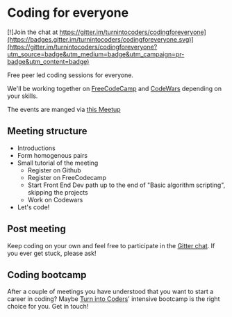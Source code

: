 # Coding for everyone

[![Join the chat at https://gitter.im/turnintocoders/codingforeveryone](https://badges.gitter.im/turnintocoders/codingforeveryone.svg)](https://gitter.im/turnintocoders/codingforeveryone?utm_source=badge&utm_medium=badge&utm_campaign=pr-badge&utm_content=badge)

Free peer led coding sessions for everyone.

We'll be working together on [FreeCodeCamp](https://www.freecodecamp.com/) and [CodeWars](http://codewars.com/) depending on your skills.

The events are manged via [this Meetup](https://www.meetup.com/turn-into-coders/)

## Meeting structure

- Introductions
- Form homogenous pairs
- Small tutorial of the meeting
  - Register on Github
  - Register on FreeCodecamp
  - Start Front End Dev path up to the end of "Basic algorithm scripting", skipping the projects
  - Work on Codewars
 - Let's code! 
 
## Post meeting

Keep coding on your own and feel free to participate in the [Gitter chat](https://gitter.im/turnintocoders/codingforeveryone). If you ever get stuck, please ask!
 
## Coding bootcamp

After a couple of meetings you have understood that you want to start a career in coding? Maybe [Turn into Coders](http://turnintocoders.it/)' intensive bootcamp is the right choice for you. Get in touch!
